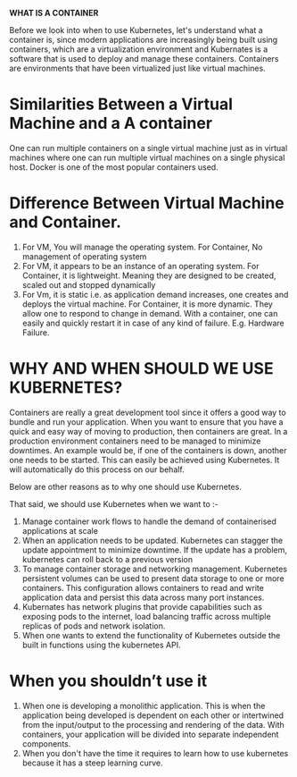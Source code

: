 **WHAT IS A CONTAINER**

Before we look into when to use Kubernetes, let's understand what a container is, since modern applications are increasingly being built using containers, which are a virtualization environment and Kubernates is a software that is used to deploy and manage these containers.  Containers are environments that have been virtualized just like virtual machines. 

# Similarities Between a Virtual Machine and a A container 

One can run multiple containers on a single virtual machine just as in virtual machines where one can run multiple virtual machines on a single physical host. Docker is one of the most popular containers used.  

# Difference Between Virtual Machine and Container.

1) For VM, You will manage the operating system. For Container, No management of operating system
2) For VM, it appears to be an instance of an operating system. For Container, it is lightweight. Meaning they are         designed to be created, scaled out and stopped dynamically
3) For Vm, it is static i.e. as application demand increases, one creates and deploys the virtual machine. For Container, it is more dynamic. They allow one to respond to change in demand. With a container, one can easily and quickly restart it in case of any kind of failure. E.g. Hardware Failure.



# WHY AND WHEN SHOULD WE USE KUBERNETES? 

Containers are really a great development tool since it offers a good way to bundle and run your application. When you want to ensure that you have a quick and easy way of moving to production, then containers are great. In a production environment containers need to be managed to minimize downtimes. An example would be, if one of the containers is down, another one needs to be started. This can easily be achieved using Kubernetes. It will automatically do this process on our behalf.

Below are other reasons as to why one should use Kubernetes.

That said, we should use Kubernetes when we want  to :-
1) Manage container work flows to handle the demand of containerised applications at scale
2) When an application needs to be updated. Kubernetes can stagger the update appointment to minimize downtime. If the update has a problem, kubernetes can roll back to a previous version
3) To manage container storage and networking management. Kubernetes persistent volumes can be used to present data storage to one or more containers. This configuration allows containers to read and write application data and persist this data across many port instances.
4) Kubernates has network plugins that provide capabilities such as exposing pods to the internet, load balancing traffic across multiple replicas of pods and network isolation.
5) When one wants to extend the functionality of Kubernetes outside the built in functions using the kubernetes API.


# When you shouldn’t use it
1) When one is developing a monolithic application. This is when the application being developed is dependent on each other or intertwined from the input/output to the processing and rendering of the data. With containers, your application will be divided into separate independent components. 
2) When you don't have the time it requires to learn how to use kubernetes because it has a steep learning curve.

